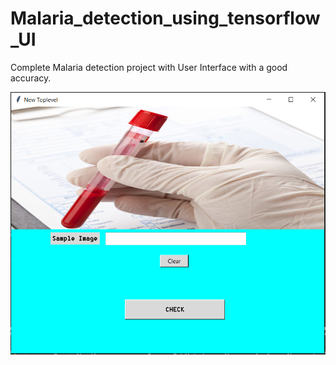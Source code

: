 # Malaria_detection_using_tensorflow_UI
Complete Malaria detection project with User Interface with a good accuracy.

![](/User_interface.PNG)
